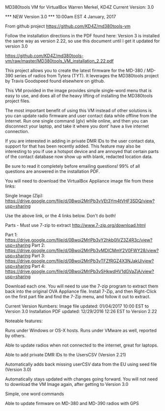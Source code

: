 MD380tools VM for VirtualBox
Warren Merkel, KD4Z
Current Version: 3.0

*** NEW Version 3.0 ***
10:00am EST 4 January, 2017

From github project
https://github.com/KD4Z/md380tools-vm

Follow the installation directions in the PDF found here:
Version 3 is installed the same way as version 2.22, so use this document
until I get it updated for version 3.0

https://github.com/KD4Z/md380tools-vm/raw/master/MD380tools_VM_installation_2.22.pdf


This project allows you to create the latest firmware for the MD-380 / MD-390
series of radios from Tytera (TYT).  It leverages the MD380tools project by
Travis Goodspeed found elsewhere on github. 

This VM provided in the image provides simple single-word menu that is easy to
use, and does all of the heavy lifting of installing the MD380tools project files.
 
The most important benefit of using this VM instead of other solutions is you can 
update radio firmware and user contact data while offline from the Internet.  Run
one single command (glv) while online, and then you can disconnect your laptop, 
and take it where you dont' have a live internet connection.  

If you are interested in adding in private DMR IDs to the user contact data, support
for that has been recently added.  This feature may also be interesting to you if
use a hotspot device and are annoyed that certain parts of the contact database 
now show up with blank, redacted location data.

Be sure to read it completely before emailing questions!  99% of all questions are
answered in the installation PDF.

You will need to download the VirtualBox Appliance image file from these links:

Single Image (Zip):
https://drive.google.com/file/d/0Bwoi2MrlPb3vVEt3Ym4tVHF3SDQ/view?usp=sharing
	
Use the above link, or the 4 links below.  Don't do both!
	
Parts - Must use 7-zip to extract  http://www.7-zip.org/download.html	
	
Part 1: https://drive.google.com/file/d/0Bwoi2MrlPb3vY2hkb0lVZ3Z4R3c/view?usp=sharing
Part 2: https://drive.google.com/file/d/0Bwoi2MrlPb3vMDlCMmY2V0FWY28/view?usp=sharing
Part 3:	https://drive.google.com/file/d/0Bwoi2MrlPb3vTFZfRGZ4X3NJakU/view?usp=sharing
Part 4: https://drive.google.com/file/d/0Bwoi2MrlPb3vSHkwdHV1dGVaZjA/view?usp=sharing

Download each one.  You will need to use the 7-zip program to extract them
back into the original OVA Appliance file. 
Install 7-Zip, and then Right-Click on the first part file and find the 7-Zip menu, and
follow it out to extract.

Current Version Numbers:
Image file updated:	 01/04/2017 10:00 EST to Version 3.0
Installation PDF updated: 12/29/2016 12:26 EST to Version 2.22

Noteable features:

  Runs under Windows or OS-X hosts.  Runs under VMware as well, reported by others.

  Able to update radios when not connected to the internet, great for laptops.

  Able to add private DMR IDs to the UsersCSV (Version 2.21)

  Automatically adds back missing userCSV data from the EU using seed file (Version 3.0)

  Automatically stays updated with changes going forward. You will not need to download
  the VM Image again, after getting to Version 3.0
  
  Simple, one word commands

  Able to update firmware on MD-380 and MD-390 radios with GPS

  





